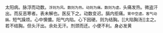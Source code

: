 太阳病。脉浮而动数。`浮则为风。数则为热。动则为痛。数则为虚。`头痛发热。微盗汗出。而反恶寒者。表未解也。医反下之。动数变迟。膈内拒痛。`胃中空虚。客气动膈。`短气躁烦。心中懊憹。阳气内陷。心下因硬。则为结胸。[[大陷胸汤]]主之。若不结胸。但头汗出。余处无汗。剂颈而还。小便不利。身必发黄